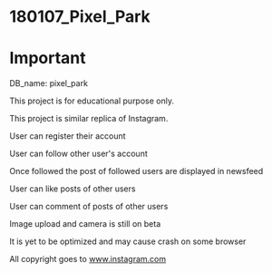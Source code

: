 # 180107_Pixel_Park

# Important
DB_name: pixel_park


This project is for educational purpose only.

This project is similar replica of Instagram.

User can register their account

User can follow other user's account

Once followed the post of followed users are displayed in newsfeed

User can like posts of other users

User can comment of posts of other users

Image upload and camera is still on beta

It is yet to be optimized and may cause crash on some browser

All copyright goes to www.instagram.com